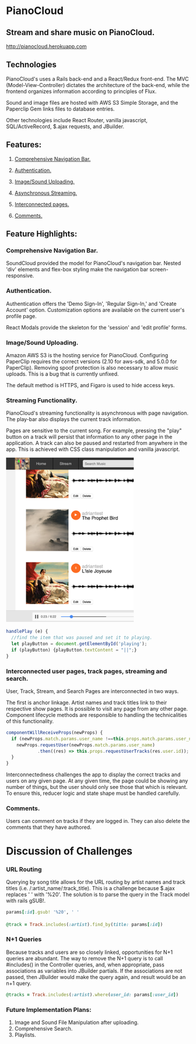 # PianoCloud

## Stream and share music on PianoCloud.

http://pianocloud.herokuapp.com

## Technologies
PianoCloud's uses a Rails back-end and a React/Redux front-end. The MVC (Model-View-Controller) dictates the architecture of the back-end, while the frontend organizes information according to principles of Flux.

Sound and image files are hosted with AWS S3 Simple Storage, and the Paperclip Gem links files to database entries.

Other technologies include React Router, vanilla javascript, SQL/ActiveRecord, $.ajax requests, and JBuilder.

## Features:

1. [Comprehensive Navigation Bar.](#nav)

2. [Authentication.](#auth)

3. [Image/Sound Uploading.](#upload)

4. [Asynchronous Streaming.](#stream)

5. [Interconnected pages.](#pages)

6. [Comments.](#comments)

## Feature Highlights:

### <a name="nav"></a>Comprehensive Navigation Bar.

SoundCloud provided the model for PianoCloud's navigation bar. Nested 'div' elements and flex-box styling make the navigation bar screen-responsive.

### <a name="auth"></a>Authentication.

Authentication offers the 'Demo Sign-In', 'Regular Sign-In,' and 'Create Account' option. Customization options are available on the current user's profile page.

React Modals provide the skeleton for the 'session' and 'edit profile' forms.

### <a name="upload"></a>Image/Sound Uploading.

Amazon AWS S3 is the hosting service for PianoCloud. Configuring PaperClip requires the correct versions (2.10 for aws-sdk, and 5.0.0 for PaperClip). Removing spoof protection is also necessary to allow music uploads. This is a bug that is currently unfixed.

The default method is HTTPS, and Figaro is used to hide access keys.

### <a name="stream"></a>Streaming Functionality.

PianoCloud's streaming functionality is asynchronous with page navigation. The play-bar also displays the current track information.

Pages are sensitive to the current song. For example, pressing the "play" button on a track will persist that information to any other page in the application. A track can also be paused and restarted from anywhere in the app.  This is achieved with CSS class manipulation and vanilla javascript.

<img height="450px" width="350px" src="https://github.com/Adrianjewell91/PianoCloud/blob/master/FSP/button-persistence1.png"/>

```javascript
handlePlay (e) {
  //find the item that was paused and set it to playing.
  let playButton = document.getElementById('playing');
  if (playButton) {playButton.textContent = "||";}
}
```


### <a name="pages"></a>Interconnected user pages, track pages, streaming and search.

User, Track, Stream, and Search Pages are interconnected in two ways.

The first is anchor linkage. Artist names and track titles link to their respective show pages.  It is possible to visit any page from any other page. Component lifecycle methods are responsible to handling the technicalities of this functionality.

```javascript
componentWillReceiveProps(newProps) {
  if (newProps.match.params.user_name !==this.props.match.params.user_name) {
    newProps.requestUser(newProps.match.params.user_name)
            .then((res) => this.props.requestUserTracks(res.user.id));
  }
}
```

Interconnectedness challenges the app to display the correct tracks and users on any given page. At any given time, the page could be showing any number of things, but the user should only see those that which is relevant. To ensure this, reducer logic and state shape must be handled carefully.

### <a name="comments"></a>Comments.

Users can comment on tracks if they are logged in. They can also delete the comments that they have authored.

# Discussion of Challenges

### URL Routing

Querying by song title allows for the URL routing by artist names and track titles (i.e. /:artist_name/:track_title). This is a challenge because $.ajax replaces ' ' with '%20'. The solution is to parse the query in the Track model with rails gSUB!.  

```ruby
params[:id].gsub! '%20', ' '

@track = Track.includes(:artist).find_by(title: params[:id])
```


### N+1 Queries
Because tracks and users are so closely linked, opportunities for N+1 queries are abundant. The way to remove the N+1 query is to call #includes() in the Controller queries, and, when appropriate, pass associations as variables into JBuilder partials. If the associations are not passed, then JBuilder would make the query again, and result would be an n+1 query.

```ruby
@tracks = Track.includes(:artist).where(user_id: params[:user_id])
```

### Future Implementation Plans:

1. Image and Sound File Manipulation after uploading.
2. Comprehensive Search.
3. Playlists.
